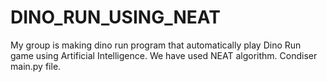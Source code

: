 # DINO_RUN_USING_NEAT
My group is making dino run program that automatically play Dino Run game using Artificial Intelligence.
We have used NEAT algorithm.
Condiser main.py file.
